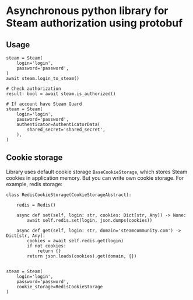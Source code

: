 # Asynchronous python library for Steam authorization using protobuf


## Usage

```
steam = Steam(
    login='login',
    password='password',
)
await steam.login_to_steam()

# Check authorization
result: bool = await steam.is_authorized()

# If account have Steam Guard
steam = Steam(
    login='login',
    password='password',
    authenticator=AuthenticatorData(
        shared_secret='shared_secret',
    ),
)
```

## Cookie storage

Library uses default cookie storage `BaseCookieStorage`, which stores Steam cookies in application memory.
But you can write own cookie storage. For example, redis storage:

```
class RedisCookieStorage(CookieStorageAbstract):

    redis = Redis()

    async def set(self, login: str, cookies: Dict[str, Any]) -> None:
        await self.redis.set(login, json.dumps(cookies))

    async def get(self, login: str, domain='steamcommunity.com') -> Dict[str, Any]:
        cookies = await self.redis.get(login)
        if not cookies:
            return {}
        return json.loads(cookies).get(domain, {})


steam = Steam(
    login='login',
    password='password',
    cookie_storage=RedisCookieStorage
)
```